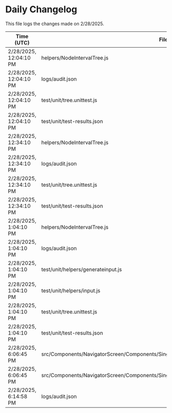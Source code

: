 # Daily Changelog

This file logs the changes made on 2/28/2025.

| Time (UTC)             | Files Modified                    | Changes (Addition/Deletion) |
|------------------------|-----------------------------------|-----------------------------|
| 2/28/2025, 12:04:10 PM | helpers/NodeIntervalTree.js | 18 Additions & 14 Deletions |
| 2/28/2025, 12:04:10 PM | logs/audit.json | 5 Additions & 5 Deletions |
| 2/28/2025, 12:04:10 PM | test/unit/tree.unittest.js | 10 Additions & 9 Deletions |
| 2/28/2025, 12:04:10 PM | test/unit/test-results.json | 0 Additions & 0 Deletions |
| 2/28/2025, 12:34:10 PM | helpers/NodeIntervalTree.js | 22 Additions & 12 Deletions|
| 2/28/2025, 12:34:10 PM | logs/audit.json | 5 Additions & 5 Deletions|
| 2/28/2025, 12:34:10 PM | test/unit/tree.unittest.js | 2 Additions & 1 Deletions|
| 2/28/2025, 12:34:10 PM | test/unit/test-results.json | 0 Additions & 0 Deletions|
| 2/28/2025, 1:04:10 PM | helpers/NodeIntervalTree.js | 5 Additions & 10 Deletions|
| 2/28/2025, 1:04:10 PM | logs/audit.json | 5 Additions & 5 Deletions|
| 2/28/2025, 1:04:10 PM | test/unit/helpers/generateinput.js | 1 Additions & 1 Deletions|
| 2/28/2025, 1:04:10 PM | test/unit/helpers/input.js | 5150 Additions & 671 Deletions|
| 2/28/2025, 1:04:10 PM | test/unit/tree.unittest.js | 10 Additions & 9 Deletions|
| 2/28/2025, 1:04:10 PM | test/unit/test-results.json | 0 Additions & 0 Deletions|
| 2/28/2025, 6:06:45 PM | src/Components/NavigatorScreen/Components/SingleMRCard/CardBodyNoImageRed/CardBodyNoImageRed.js | 1 Additions & 1 Deletions|
| 2/28/2025, 6:06:45 PM | src/Components/NavigatorScreen/Components/SingleMRCard/CardBodyRed/CardBodyRed.js | 1 Additions & 1 Deletions|
| 2/28/2025, 6:14:58 PM | logs/audit.json | 5 Additions & 5 Deletions|
